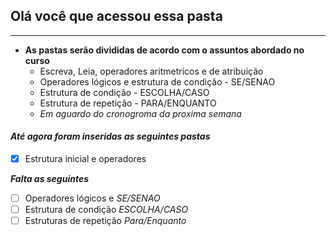 ## Olá  você que acessou essa pasta
***
 
 * **As pastas serão divididas de acordo com o assuntos abordado no curso**
    * Escreva, Leia, operadores aritmetricos e de atribuição
    * Operadores lógicos e estrutura de condição - SE/SENAO
    * Estrutura de condição - ESCOLHA/CASO
    * Estrutura de repetição - PARA/ENQUANTO
    * _Em aguardo do cronogroma da proxima semana_
    
#### **_Até agora foram inseridas as seguintes pastas_**
- [x] Estrutura inicial e operadores

**_Falta as seguintes_**
- [ ] Operadores lógicos e _SE/SENAO_
- [ ] Estrutura de condição _ESCOLHA/CASO_
- [ ] Estruturas de repetição _Para/Enquanto_
